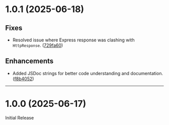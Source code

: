 # 1.0.1 (2025-06-18)

## Fixes
- Resolved issue where Express response was clashing with `HttpResponse`. ([729fa60](https://github.com/hitraa/express-response-rest/commit/729fa60))

## Enhancements
- Added JSDoc strings for better code understanding and documentation. ([f8b4052](https://github.com/hitraa/express-response-rest/commit/f8b4052))

----

# 1.0.0 (2025-06-17)

Initial Release
